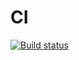 # CI

[![Build status](https://ci.appveyor.com/api/projects/status/qwrnkibuhi0gj9nb?svg=true)](https://ci.appveyor.com/project/alexeyerpd/regex-phones)
